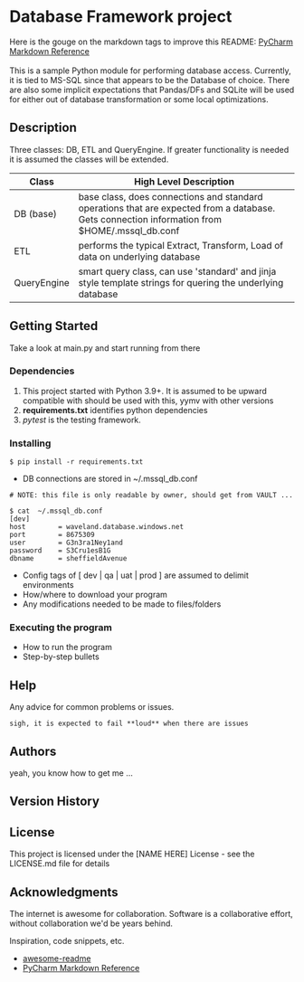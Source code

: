 # Database Framework project
Here is the gouge on the markdown tags to improve this README:  [PyCharm Markdown Reference](https://www.jetbrains.com/help/pycharm/markdown.html)
<br>
<br>
This is a sample Python module for performing database access. Currently, it is tied to MS-SQL since that appears to be the Database of choice. There are also some implicit expectations that Pandas/DFs and SQLite will be used for either out of database transformation or some local optimizations.
## Description
Three classes: DB, ETL and QueryEngine. If greater functionality is needed it is assumed the classes will be extended.

| Class       | High Level Description                                                                                                                        | 
|-------------|-----------------------------------------------------------------------------------------------------------------------------------------------|
| DB (base)   | base class, does connections and standard operations that are expected from a database. Gets connection information from $HOME/.mssql_db.conf |
| ETL         | performs the typical Extract, Transform, Load of data on underlying database                                                                  | 
| QueryEngine | smart query class, can use 'standard' and jinja style template strings for quering the underlying database                                    |

## Getting Started
Take a look at main.py and start running from there

### Dependencies
1. This project started with Python 3.9+. It is assumed to be upward compatible with should be used with this, yymv with other versions
2. **requirements.txt** identifies python dependencies
3. _pytest_ is the testing framework.
### Installing
```
$ pip install -r requirements.txt
```
* DB connections are stored in ~/.mssql_db.conf
```
# NOTE: this file is only readable by owner, should get from VAULT ...

$ cat  ~/.mssql_db.conf   
[dev]
host        = waveland.database.windows.net
port        = 8675309
user        = G3n3ra1Ney1and
password    = S3Cru1esB1G
dbname      = sheffieldAvenue
```
* Config tags of [ dev | qa | uat | prod ] are assumed to delimit environments
* How/where to download your program
* Any modifications needed to be made to files/folders
### Executing the program
* How to run the program
* Step-by-step bullets
## Help
Any advice for common problems or issues.
```
sigh, it is expected to fail **loud** when there are issues
```
## Authors
yeah, you know how to get me ...

## Version History

## License
This project is licensed under the [NAME HERE] License - see the LICENSE.md file for details

## Acknowledgments
The internet is awesome for collaboration. Software is a collaborative effort, without collaboration we'd be years behind.

Inspiration, code snippets, etc.
* [awesome-readme](https://github.com/matiassingers/awesome-readme)
* [PyCharm Markdown Reference](https://www.jetbrains.com/help/pycharm/markdown.html)
